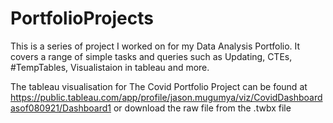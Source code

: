 # PortfolioProjects

This is a series of project I worked on for my Data Analysis Portfolio.
It covers a range of simple tasks and queries such as Updating, CTEs, #TempTables, Visualistaion in tableau and more.

The tableau visualisation for The Covid Portfolio Project can be found at https://public.tableau.com/app/profile/jason.mugumya/viz/CovidDashboardasof080921/Dashboard1 or download the raw file from the .twbx file 
